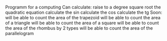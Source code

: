 Programm for a computing
Can calculate:
raise to a degree
square root
the quadratic equation
calculate the sin
calculate the сos
calculate the tg
Soon:
will be able to count the area of the trapezoid
will be able to count the area of a triangle
will be able to count the area of a square
will be able to count the area of the rhombus by 2 types
will be able to count the area of the parallelogram
